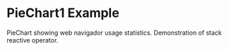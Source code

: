 # PieChart1 Example

PieChart showing web navigador usage statistics. Demonstration of stack reactive operator.


